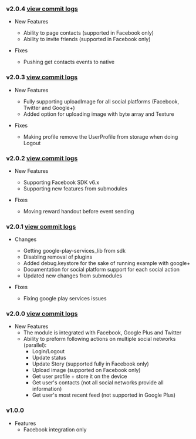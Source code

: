 ### v2.0.4 [view commit logs](https://github.com/soomla/unity3d-profile/compare/v2.0.3...v2.0.4)

* New Features
  * Ability to page contacts (supported in Facebook only)
  * Ability to invite friends (supported in Facebook only)

* Fixes
  * Pushing get contacts events to native

### v2.0.3 [view commit logs](https://github.com/soomla/unity3d-profile/compare/v2.0.2...v2.0.3)

* New Features
  * Fully supporting uploadImage for all social platforms (Facebook, Twitter and Google+)
  * Added option for uploading image with byte array and Texture

* Fixes
  * Making profile remove the UserProfile from storage when doing Logout

### v2.0.2 [view commit logs](https://github.com/soomla/unity3d-profile/compare/v2.0.1...v2.0.2)

* New Features
  * Supporting Facebook SDK v6.x
  * Supporting new features from submodules

* Fixes
  * Moving reward handout before event sending


### v2.0.1 [view commit logs](https://github.com/soomla/unity3d-profile/compare/v1.0...v2.0.1)

* Changes
  * Getting google-play-services_lib from sdk
  * Disabling removal of plugins
  * Added debug.keystore for the sake of running example with google+
  * Documentation for social platform support for each social action
  * Updated new changes from submodules

* Fixes
  * Fixing google play services issues

### v2.0.0 [view commit logs](https://github.com/soomla/unity3d-profile/compare/v1.0...v2.0.0)

* New Features
  * The module is integrated with Facebook, Google Plus and Twitter
  * Ability to preform following actions on multiple social networks (parallel):
    * Login/Logout
    * Update status
    * Update Story (supported fully in Facebook only)
    * Upload image (supported on Facebook only)
    * Get user profile + store it on the device
    * Get user's contacts (not all social networks provide all information)
    * Get user's most recent feed (not supported in Google Plus)

### v1.0.0

* Features
  * Facebook integration only
